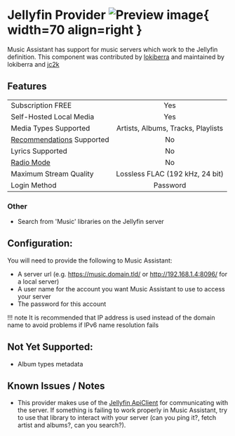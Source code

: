 # Jellyfin Provider ![Preview image](../assets/icons/jellyfin-logo.svg){ width=70 align=right }

Music Assistant has support for music servers which work to the Jellyfin definition. This component was contributed by [lokiberra](https://github.com/lokiberra) and maintained by lokiberra and [jc2k](https://github.com/jc2k)

## Features

|           |                     |
|:-----------------------|:---------------------:|
| Subscription FREE | Yes |
| Self-Hosted Local Media | Yes |
| Media Types Supported | Artists, Albums, Tracks, Playlists |
| [Recommendations](../ui.md#view-home) Supported | No |
| Lyrics Supported | No |
| [Radio Mode](../ui.md#track-menu) | No |
| Maximum Stream Quality | Lossless FLAC (192 kHz, 24 bit) |
| Login Method | Password |

### Other

- Search from 'Music' libraries on the Jellyfin server

## Configuration:
You will need to provide the following to Music Assistant:

- A server url (e.g. https://music.domain.tld/ or http://192.168.1.4:8096/ for a local server)
- A user name for the account you want Music Assistant to use to access your server
- The password for this account

!!! note
    It is recommended that IP address is used instead of the domain name to avoid problems if IPv6 name resolution fails 

## Not Yet Supported:
- Album types metadata

## Known Issues / Notes
- This provider makes use of the [Jellyfin ApiClient](https://github.com/jellyfin/jellyfin-apiclient-python) for communicating with the server. If something is failing to work properly in Music Assistant, try to use that library to interact with your server (can you ping it?, fetch artist and albums?, can you search?).
